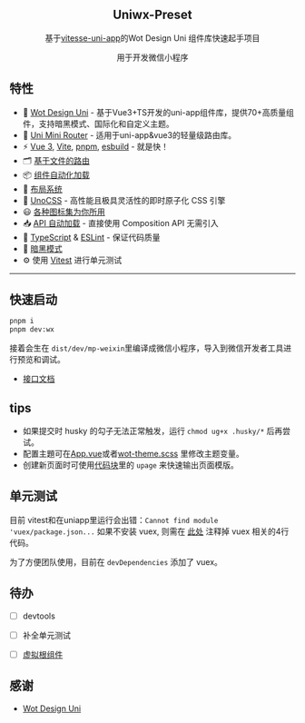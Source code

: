 <h2 align="center">
Uniwx-Preset
</h2>

<p align="center">基于<a href="[vitesse-uni-app](https://github.com/uni-helper/vitesse-uni-app)">vitesse-uni-app</a>的Wot Design Uni 组件库快速起手项目</p>

<p align="center">
用于开发微信小程序
</p>

## 特性

- 🐂 [Wot Design Uni](https://github.com/Moonofweisheng/wot-design-uni) - 基于Vue3+TS开发的uni-app组件库，提供70+高质量组件，支持暗黑模式、国际化和自定义主题。
- 🎉 [Uni Mini Router](https://github.com/Moonofweisheng/uni-mini-router) - 适用于uni-app&vue3的轻量级路由库。
- ⚡️ [Vue 3](https://github.com/vuejs/core), [Vite](https://github.com/vitejs/vite), [pnpm](https://pnpm.io/), [esbuild](https://github.com/evanw/esbuild) - 就是快！
- 🗂 [基于文件的路由](./src/pages)
- 📦 [组件自动化加载](./src/components)
- 📑 [布局系统](./src/layouts)
- 🎨 [UnoCSS](https://github.com/unocss/unocss) - 高性能且极具灵活性的即时原子化 CSS 引擎
- 😃 [各种图标集为你所用](https://github.com/antfu/unocss/tree/main/packages/preset-icons)
- 📥 [API 自动加载](https://github.com/antfu/unplugin-auto-import) - 直接使用 Composition API 无需引入
- 🦾 [TypeScript](https://www.typescriptlang.org/) & [ESLint](https://eslint.org/) - 保证代码质量
- 🌛 [暗黑模式](./src/composables/useTheme.ts)
- ⚙️ 使用 [Vitest](https://github.com/vitest-dev/vitest) 进行单元测试

---

## 快速启动

```bash
pnpm i
pnpm dev:wx
```

接着会生在 `dist/dev/mp-weixin`里编译成微信小程序，导入到微信开发者工具进行预览和调试。

- [接口文档](https://7cyk5pz5mr.apifox.cn)

## tips

- 如果提交时 husky 的勾子无法正常触发，运行 `chmod ug+x .husky/*` 后再尝试。
- 配置主題可在[App.vue](./src/App.vue)或者[wot-theme.scss](./src/layouts/styles/wot-theme.scss) 里修改主题变量。
- 创建新页面时可使用[代码块](.vscode/uni.code-snippets)里的 `upage` 来快速输出页面模版。

## 单元测试

目前 vitest和在uniapp里运行会出错：`Cannot find module 'vuex/package.json...`
如果不安装 vuex, 则需在 [此处](./node_modules/@dcloudio/uni-h5-vite/dist/plugins/ssr.js) 注释掉 vuex 相关的4行代码。

为了方便团队使用，目前在 `devDependencies` 添加了 vuex。


## 待办

- [ ] devtools
- [ ] 补全单元测试
- [ ] [虚拟根组件](https://github.com/uni-ku/root)


## 感谢

- [Wot Design Uni](https://github.com/Moonofweisheng/wot-design-uni)

